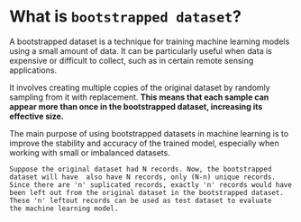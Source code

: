 # What is `bootstrapped dataset`?
A bootstrapped dataset is a technique for training machine learning models using a small amount of data. It can be particularly useful when data is expensive or difficult to collect, such as in certain remote sensing applications.

It involves creating multiple copies of the original dataset by randomly sampling from it with replacement. **This means that each sample can appear more than once in the bootstrapped dataset, increasing its effective size.**

The main purpose of using bootstrapped datasets in machine learning is to improve the stability and accuracy of the trained model, especially when working with small or imbalanced datasets. 
```
Suppose the original dataset had N records. Now, the bootstrapped dataset will have  also have N records, only (N-n) unique records. 
Since there are 'n' suplicated records, exactly 'n' records would have been left out from the original dataset in the bootstrapped dataset. These 'n' leftout records can be used as test dataset to evaluate   the machine learning model.
```